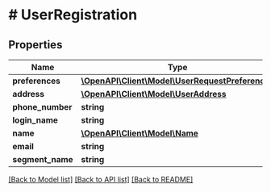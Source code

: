 # # UserRegistration

## Properties

Name | Type | Description | Notes
------------ | ------------- | ------------- | -------------
**preferences** | [**\OpenAPI\Client\Model\UserRequestPreferences**](UserRequestPreferences.md) |  | [optional]
**address** | [**\OpenAPI\Client\Model\UserAddress**](UserAddress.md) |  | [optional]
**phone_number** | **string** |  | [optional]
**login_name** | **string** |  |
**name** | [**\OpenAPI\Client\Model\Name**](Name.md) |  | [optional]
**email** | **string** |  | [optional]
**segment_name** | **string** |  | [optional]

[[Back to Model list]](../../README.md#models) [[Back to API list]](../../README.md#endpoints) [[Back to README]](../../README.md)
